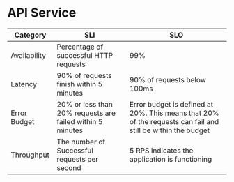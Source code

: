 # API Service

| Category     | SLI                                                       | SLO                                                                                                           |
|--------------|-----------------------------------------------------------|---------------------------------------------------------------------------------------------------------------|
| Availability | Percentage of successful HTTP requests                    | 99%                                                                                                           |
| Latency      | 90% of requests finish within 5 minutes                   | 90% of requests below 100ms                                                                                   |
| Error Budget | 20% or less than 20% requests are failed within 5 minutes | Error budget is defined at 20%. This means that 20% of the requests can fail and still be within the budget   |
| Throughput   | The number of Successful requests per second              | 5 RPS indicates the application is functioning                                                                |

